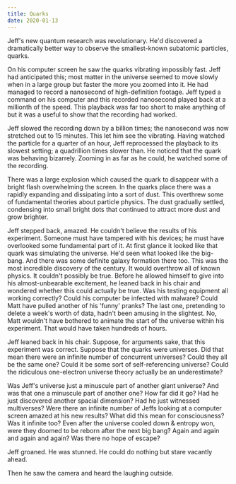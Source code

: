 ```yaml
---
title: Quarks
date: 2020-01-13
---
```


Jeff's new quantum research was revolutionary. He'd discovered a dramatically better way to observe the smallest-known subatomic particles, quarks.

On his computer screen he saw the quarks vibrating impossibly fast. Jeff had anticipated this; most matter in the universe seemed to move slowly when in a large group but faster the more you zoomed into it.
He had managed to record a nanosecond of high-definition footage. Jeff typed a command on his computer and this recorded nanosecond played back at a millionth of the speed. This playback was far too short to make anything of but it was a useful to show that the recording had worked.

Jeff slowed the recording down by a billion times; the nanosecond was now stretched out to 15 minutes. This let him see the vibrating.
Having watched the particle for a quarter of an hour, Jeff reprocessed the playback to its slowest setting; a quadrillion times slower than.
He noticed that the quark was behaving bizarrely. Zooming in as far as he could, he watched some of the recording.

There was a large explosion which caused the quark to disappear with a bright flash overwhelming the screen. In the quarks place there was a rapidly expanding and dissipating into a sort of dust. This overthrew some of fundamental theories about particle physics. The dust gradually settled, condensing into small bright dots that continued to attract more dust and grow brighter.

Jeff stepped back, amazed. He couldn't believe the results of his experiment. Someone must have tampered with his devices; he must have overlooked some fundamental part of it. At first glance it looked like that quark was simulating the universe. He'd seen what looked like the big-bang. And there was some definite galaxy formation there too.
This was the most incredible discovery of the century. It would overthrow all of known physics. It couldn't possibly be true. Before he allowed himself to give into his almost-unbearable excitement, he leaned back in his chair and wondered whether this could actually be true. Was his testing equipment all working correctly? Could his computer be infected with malware? Could Matt have pulled another of his 'funny' pranks? The last one, pretending to delete a week's worth of data, hadn't been amusing in the slightest.
No, Matt wouldn't have bothered to animate the start of the universe within his experiment. That would have taken hundreds of hours.

Jeff leaned back in his chair. Suppose, for arguments sake, that this experiment was correct. Suppose that the quarks were universes.
Did that mean there were an infinite number of concurrent universes? Could they all be the same one? Could it be some sort of self-referencing universe? Could the ridiculous one-electron universe theory actually be an underestimate?

Was Jeff's universe just a minuscule part of another giant universe? And was that one a minuscule part of another one? How far did it go? Had he just discovered another spacial dimension? Had he just witnessed multiverses? Were there an infinite number of Jeffs looking at a computer screen amazed at his new results?
What did this mean for consciousness? Was it infinite too? Even after the universe cooled down & entropy won, were they doomed to be reborn after the next big bang? Again and again and again and again? Was there no hope of escape?

Jeff groaned. He was stunned. He could do nothing but stare vacantly ahead.

Then he saw the camera and heard the laughing outside.
